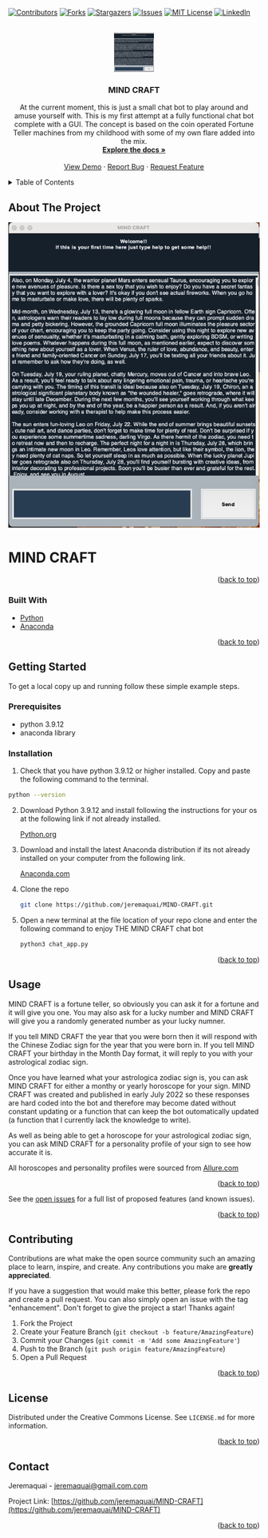 <div id="top"></div>
<!--
*** Thanks for checking out the Best-README-Template. If you have a suggestion
*** that would make this better, please fork the repo and create a pull request
*** or simply open an issue with the tag "enhancement".
*** Don't forget to give the project a star!
*** Thanks again! Now go create something AMAZING! :D
-->



<!-- PROJECT SHIELDS -->
<!--
*** I'm using markdown "reference style" links for readability.
*** Reference links are enclosed in brackets [ ] instead of parentheses ( ).
*** See the bottom of this document for the declaration of the reference variables
*** for contributors-url, forks-url, etc. This is an optional, concise syntax you may use.
*** https://www.markdownguide.org/basic-syntax/#reference-style-links
-->
[![Contributors][contributors-shield]][contributors-url]
[![Forks][forks-shield]][forks-url]
[![Stargazers][stars-shield]][stars-url]
[![Issues][issues-shield]][issues-url]
[![MIT License][license-shield]][license-url]
[![LinkedIn][linkedin-shield]][linkedin-url]



<!-- PROJECT LOGO -->
<br />
<div align="center">
  <a href="https://github.com/jeremaquai/MIND-CRAFT">
    <img src="images/MIND_CRAFT_screenshot.png" alt="Logo" width="80" height="80">
  </a>

<h3 align="center">MIND CRAFT</h3>

  <p align="center">
    At the current moment, this is just a small chat bot to play around and amuse yourself with.  This is my first attempt at a fully functional chat bot complete with a GUI. The concept is based on the coin operated Fortune Teller machines from my childhood with some of my own flare added into the mix.
    <br />
    <a href="https://github.com/jeremaquai/MIND-CRAFT"><strong>Explore the docs »</strong></a>
    <br />
    <br />
    <a href="https://github.com/jeremaquai/MIND-CRAFT">View Demo</a>
    ·
    <a href="https://github.com/jeremaquai/MIND-CRAFT/issues">Report Bug</a>
    ·
    <a href="https://github.com/jeremaquai/MIND-CRAFT/issues">Request Feature</a>
  </p>
</div>



<!-- TABLE OF CONTENTS -->
<details>
  <summary>Table of Contents</summary>
  <ol>
    <li>
      <a href="#about-the-project">About The Project</a>
      <ul>
        <li><a href="#built-with">Built With</a></li>
      </ul>
    </li>
    <li>
      <a href="#getting-started">Getting Started</a>
      <ul>
        <li><a href="#prerequisites">Prerequisites</a></li>
        <li><a href="#installation">Installation</a></li>
      </ul>
    </li>
    <li><a href="#usage">Usage</a></li>
    <li><a href="#roadmap">Roadmap</a></li>
    <li><a href="#contributing">Contributing</a></li>
    <li><a href="#license">License</a></li>
    <li><a href="#contact">Contact</a></li>
    <li><a href="#acknowledgments">Acknowledgments</a></li>
  </ol>
</details>



<!-- ABOUT THE PROJECT -->
## About The Project

[![Product Name Screen Shot][product-screenshot]](https://example.com)

# MIND CRAFT





<p align="right">(<a href="#top">back to top</a>)</p>



### Built With

* [Python](https://python.org/)
* [Anaconda](https://anaconda.com/)


<p align="right">(<a href="#top">back to top</a>)</p>



<!-- GETTING STARTED -->
## Getting Started

To get a local copy up and running follow these simple example steps.

### Prerequisites


* python 3.9.12
* anaconda library

### Installation

1. Check that you have python 3.9.12 or higher installed. Copy and paste the following command to the terminal.
  ```sh
  python --version
  ```
2. Download Python 3.9.12 and install following the instructions for your os at the following link if not already installed.

    [Python.org](https://python.org)

3. Download and install the latest Anaconda distribution if its not already installed on your computer from the following link.

    [Anaconda.com](https://anaconda.com)

4. Clone the repo
   ```sh
   git clone https://github.com/jeremaquai/MIND-CRAFT.git
   ```
5. Open a new terminal at the file location of your repo clone and enter the following command to enjoy THE MIND CRAFT chat bot
   ```sh
   python3 chat_app.py
   ```


<p align="right">(<a href="#top">back to top</a>)</p>



<!-- USAGE EXAMPLES -->
## Usage



MIND CRAFT is a fortune teller, so obviously you can ask it for a fortune and it will give you one. You may also ask for a lucky number and MIND CRAFT will give you a randomly generated number as your lucky numner. 

If you tell MIND CRAFT the year that you were born then it will respond with the Chinese Zodiac sign for the year that you were born in. If you tell MIND CRAFT your birthday in the Month Day format, it will reply to you with your astrological zodiac sign.

Once you have learned what your astrologica zodiac sign is, you can ask MIND CRAFT for either a monthy or yearly horoscope for your sign. MIND CRAFT was created and published in early July 2022 so these responses are hard coded into the bot and therefore may become dated without constant updating or a function that can keep the bot outomatically updated (a function that I currently lack the knowledge to write). 

As well as being able to get a horoscope for your astrological zodiac sign, you can ask MIND CRAFT for a personality profile of your sign to see how accurate it is.


All horoscopes and personality profiles were sourced from [Allure.com](Allure.com)



<p align="right">(<a href="#top">back to top</a>)</p>



<!-- ROADMAP -->


See the [open issues](https://github.com/jeremaquai/MIND-CRAFT/issues) for a full list of proposed features (and known issues).

<p align="right">(<a href="#top">back to top</a>)</p>



<!-- CONTRIBUTING -->
## Contributing

Contributions are what make the open source community such an amazing place to learn, inspire, and create. Any contributions you make are **greatly appreciated**.

If you have a suggestion that would make this better, please fork the repo and create a pull request. You can also simply open an issue with the tag "enhancement".
Don't forget to give the project a star! Thanks again!

1. Fork the Project
2. Create your Feature Branch (`git checkout -b feature/AmazingFeature`)
3. Commit your Changes (`git commit -m 'Add some AmazingFeature'`)
4. Push to the Branch (`git push origin feature/AmazingFeature`)
5. Open a Pull Request

<p align="right">(<a href="#top">back to top</a>)</p>



<!-- LICENSE -->
## License

Distributed under the Creative Commons License. See `LICENSE.md` for more information.

<p align="right">(<a href="#top">back to top</a>)</p>



<!-- CONTACT -->
## Contact

Jeremaquai - jeremaquai@gmail.com.com

Project Link: [https://github.com/jeremaquai/MIND-CRAFT](https://github.com/jeremaquai/MIND-CRAFT)

<p align="right">(<a href="#top">back to top</a>)</p>



<!-- ACKNOWLEDGMENTS -->





<!-- MARKDOWN LINKS & IMAGES -->
<!-- https://www.markdownguide.org/basic-syntax/#reference-style-links -->
[contributors-shield]: https://img.shields.io/github/contributors/jeremaquai/MIND-CRAFT.svg?style=for-the-badge
[contributors-url]: https://github.com/jeremaquai/MIND-CRAFT/graphs/contributors
[forks-shield]: https://img.shields.io/github/forks/jeremaquai/MIND-CRAFT.svg?style=for-the-badge
[forks-url]: https://github.com/jeremaquai/MIND-CRAFT/network/members
[stars-shield]: https://img.shields.io/github/stars/jeremaquai/MIND-CRAFT.svg?style=for-the-badge
[stars-url]: https://github.com/jeremaquai/MIND-CRAFT/stargazers
[issues-shield]: https://img.shields.io/github/issues/jeremaquai/MIND-CRAFT.svg?style=for-the-badge
[issues-url]: https://github.com/jeremaquai/MIND-CRAFT/issues
[license-shield]: https://img.shields.io/github/license/jeremaquai/MIND-CRAFT.svg?style=for-the-badge
[license-url]: https://github.com/jeremaquai/MIND-CRAFT/blob/master/LICENSE.txt
[linkedin-shield]: https://img.shields.io/badge/-LinkedIn-black.svg?style=for-the-badge&logo=linkedin&colorB=555
[linkedin-url]: https://linkedin.com/in/jeremiah-sparks-0ba36a239
[product-screenshot]: images/MIND_CRAFT_screenshot.png
